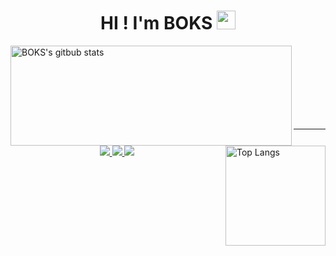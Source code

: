 <h1 align="center">HI ! I'm BOKS
<img src="https://github.com/souvikguria98/souvikguria98/blob/master/Hi.gif" width="30">
</h1>

<div>
  
  <img align="left" alt="BOKS's gitbub stats" src="https://github-readme-stats.vercel.app/api?username=Nam-Ki-Bok&hide=stars,&show_icons=true&hide_border=true"     width="450" height="160">
  <img align="right" alt="Top Langs" src="https://github-readme-stats.vercel.app/api/top-langs/?username=Nam-Ki-Bok&langs_count=6&hide_border=true&layout=compact&exclude_repo=nam-ki-bok.github.io,Awesome-Profile-README-templates" height="160">
  
</div>

<br><br><br><br><br><br><br>

---

<p align="center">
  
<a href="https://hits.seeyoufarm.com">
  <img src="https://hits.seeyoufarm.com/api/count/incr/badge.svg?url=https%3A%2F%2Fgithub.com%2FNam-Ki-Bok&count_bg=%2379C83D&title_bg=%23555555&icon=&icon_color=%23E7E7E7&title=hits&edge_flat=false">
  
<a href="https://solved.ac/nkb7714">
  <img src="http://mazassumnida.wtf/api/mini/generate_badge?boj=nkb7714">
  
<a href="https://nam-ki-bok.github.io/">
  <img src="http://img.shields.io/badge/blog-black?&logo=github">
  
</p>
